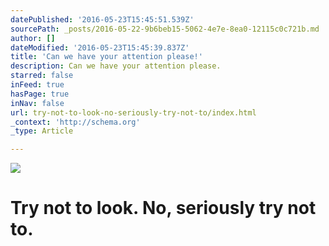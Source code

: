 ```yaml
---
datePublished: '2016-05-23T15:45:51.539Z'
sourcePath: _posts/2016-05-22-9b6beb15-5062-4e7e-8ea0-12115c0c721b.md
author: []
dateModified: '2016-05-23T15:45:39.837Z'
title: 'Can we have your attention please!'
description: Can we have your attention please.
starred: false
inFeed: true
hasPage: true
inNav: false
url: try-not-to-look-no-seriously-try-not-to/index.html
_context: 'http://schema.org'
_type: Article

---
```

![](https://s3-us-west-2.amazonaws.com/the-grid-img/p/30386cfbd5fd3a80070e40817ff6ae9dd894153f.jpg)

# Try not to look. No, seriously try not to.